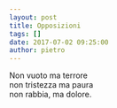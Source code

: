 ```yaml
---
layout: post
title: Opposizioni
tags: []
date: 2017-07-02 09:25:00
author: pietro
---
```

Non vuoto ma terrore<br/>non tristezza ma paura<br/>non rabbia, ma dolore.<br/>
